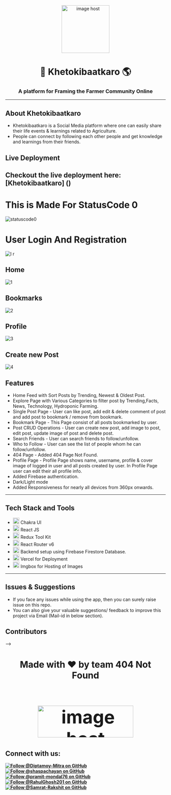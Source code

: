 <div align="center">
 <a href="https://imgbox.com/F88jY6rc" target="_blank"><img src="https://thumbs2.imgbox.com/21/ff/F88jY6rc_t.png" alt="image host" width="150" height="150"/></a>
 
# 🌱 Khetokibaatkaro 🌎


### A platform for Framing the Farmer Community Online

 </div>

---

## About Khetokibaatkaro

- Khetokibaatkaro is a Social Media platform where one can easily share their life events & learnings related to Agriculture.
- People can connect by following each other people and get knowledge and learnings from their friends.

## Live Deployment

Checkout the live deployment here: [Khetokibaatkaro] ()
---

# This is Made For StatusCode 0
![statuscode0](https://github.com/RahulGhosh201/Khetokibaatkaro/assets/99985624/99cab659-2496-431e-82a1-11c3dfea952e)
 
# User Login And Registration
![l r](https://github.com/RahulGhosh201/Khetokibaatkaro/assets/99985624/2f5c8cc4-aa04-45de-aeee-91cb80bb079a)

##  Home
![1](https://github.com/Diptamoy-Mitra/Khetokibaatkaro/assets/95114633/a14f463f-745d-4ada-9e63-8e6f7c3d6fd7)

## Bookmarks
![2](https://github.com/Diptamoy-Mitra/Khetokibaatkaro/assets/95114633/af0a6202-a475-4110-a6be-1dd542e6a4f9)

## Profile
![3](https://github.com/Diptamoy-Mitra/Khetokibaatkaro/assets/95114633/f25ddc56-a1e9-47c1-87ef-8098872c7821)

## Create new Post
![4](https://github.com/Diptamoy-Mitra/Khetokibaatkaro/assets/95114633/2bbe3d75-e2c7-43d6-9f40-239f878ba24d)




## Features

- Home Feed with Sort Posts by Trending, Newest & Oldest Post.
- Explore Page with Various Categories to filter post by Trending,Facts, News, Technology, Hydroponic Farming.
- Single Post Page - User can like post, add edit & delete comment of post and add post to bookmark / remove from bookmark.
- Bookmark Page - This Page consist of all posts bookmarked by user.
- Post CRUD Operations - User can create new post, add image to post, edit post, update image of post and delete post.
- Search Friends - User can search friends to follow/unfollow.
- Who to Follow - User can see the list of people whom he can follow/unfollow.
- 404 Page - Added 404 Page Not Found.
- Profile Page - Profile Page shows name, username, profile & cover image of logged in user and all posts created by user. In Profile Page user can edit their all profile info.
- Added Firebase authentication.
- Dark/Light mode
- Added Responsiveness for nearly all devices from 360px onwards.



---

## Tech Stack and Tools

- <a href="https://imgbox.com/xOCdKIfM" target="_blank"><img src="https://thumbs2.imgbox.com/42/06/xOCdKIfM_t.jpg" alt="image host" height="20" width="20"/></a> 
 Chakra UI
- <a href="https://imgbox.com/zT7ESRKN" target="_blank"><img src="https://thumbs2.imgbox.com/7f/f3/zT7ESRKN_t.png" alt="image host" height="20" width="20"/></a> React JS
- <a href="https://imgbox.com/S6rlslmH" target="_blank"><img src="https://thumbs2.imgbox.com/1f/6a/S6rlslmH_t.png" alt="image host" height="20" width="20"/></a> Redux Tool Kit
- <a href="https://imgbox.com/LVagGKTx" target="_blank"><img src="https://thumbs2.imgbox.com/13/0f/LVagGKTx_t.jpg" alt="image host" height="20" width="20"/></a> React Router v6
- <a href="https://imgbox.com/eIqhtacd" target="_blank"><img src="https://thumbs2.imgbox.com/8e/b4/eIqhtacd_t.png" alt="image host" height="20" width="20"/></a> Backend setup using Firebase Firestore Database.
- <a href="https://imgbox.com/eIqhtacd" target="_blank"><img src="https://thumbs2.imgbox.com/8e/b4/eIqhtacd_t.png" alt="image host" height="20" width="20"/></a> Vercel for Deployment
- <a href="https://imgbox.com/30MMXk0D" target="_blank"><img src="https://thumbs2.imgbox.com/b3/67/30MMXk0D_t.png" alt="image host" height="20" width="20"/></a> Imgbox for Hosting of Images



---

## Issues & Suggestions

- If you face any issues while using the app, then you can surely raise issue on this repo.
- You can also give your valuable suggestions/ feedback to improve this project via Email (Mail-id in below section).
## Contributors
<!--<div>
<h1 align="center">
 <b>Made with ❤️ by team 404 Not Found
<!-- [<img src="contributor1.jpg" width="50" height="50" alt="Contributor 1">](https://github.com/Contributor1)
  -->

<!--   <img src="https://thumbs2.imgbox.com/e3/72/yuv9J5TJ_t.png" alt="image host"/> -->

  


</div>-->
<br>
<div>
<h1 align="center">
 <b>Made with ❤️ by team 404 Not Found
<h1>
<!-- <a href="https://github.com/Diptamoy-Mitra/Khetokibaatkaro/contributors">
  <img src="https://contrib.rocks/image?repo=https://imgbox.com/aRpd69DG&&max=817" />
</a> -->
 <a href="https://imgbox.com/aRpd69DG" target="_blank"><img src="https://thumbs2.imgbox.com/5a/10/aRpd69DG_t.png" alt="image host" height="100" width="300"/></a>
</div>


## Connect with us:
<!-- <p align="left">
<a href = "mailto: kedar.kulkarni12@gmail.com" target="blank"><img src="https://img.shields.io/badge/Gmail-D14836?style=for-the-badge&logo=gmail&logoColor=white" alt="gmail" /></a>

</p> -->
<p>
<a href="https://github.com/Diptamoy-Mitra">
  <img src="https://img.shields.io/github/followers/Diptamoy-Mitra?label=Follow%20%40Diptamoy-Mitra&style=social" alt="Follow @Diptamoy-Mitra on GitHub">
</a>
<a href="https://github.com/shaspachayan">
  <img src="https://img.shields.io/github/followers/shaspachayan?label=Follow%20%40shaspachayan&style=social" alt="Follow @shaspachayan on GitHub">
</a>
 <a href="https://github.com/pramit-mondal76">
  <img src="https://img.shields.io/github/followers/pramit-mondal76?label=Follow%20%40pramit-mondal76&style=social" alt="Follow @pramit-mondal76 on GitHub">
</a>
<a href="https://github.com/RahulGhosh201">
  <img src="https://img.shields.io/github/followers/RahulGhosh201?label=Follow%20%40RahulGhosh201e&style=social" alt="Follow @RahulGhosh201 on GitHub">
</a>

<a href="https://github.com/Samrat-Rakshit">
  <img src="https://img.shields.io/github/followers/Samrat-Rakshit?label=Follow%20%40Samrat-Rakshit&style=social" alt="Follow @Samrat-Rakshit on GitHub">
</a>
</p>


